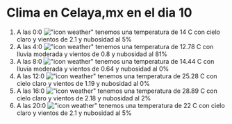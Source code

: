 # Clima en Celaya,mx en el dia 10

1. A las 0:0 !["icon weather"](http://openweathermap.org/img/w/01n.png) tenemos una temperatura de 14 C con cielo claro y  vientos de 2.1 y nubosidad al 5%
1. A las 4:0 !["icon weather"](http://openweathermap.org/img/w/10n.png) tenemos una temperatura de 12.78 C con lluvia moderada y  vientos de 0.8 y nubosidad al 81%
1. A las 8:0 !["icon weather"](http://openweathermap.org/img/w/10d.png) tenemos una temperatura de 14.44 C con lluvia moderada y  vientos de 0.64 y nubosidad al 0%
1. A las 12:0 !["icon weather"](http://openweathermap.org/img/w/01d.png) tenemos una temperatura de 25.28 C con cielo claro y  vientos de 1.19 y nubosidad al 0%
1. A las 16:0 !["icon weather"](http://openweathermap.org/img/w/01d.png) tenemos una temperatura de 28.89 C con cielo claro y  vientos de 2.18 y nubosidad al 2%
1. A las 20:0 !["icon weather"](http://openweathermap.org/img/w/01n.png) tenemos una temperatura de 22 C con cielo claro y  vientos de 2.1 y nubosidad al 5%
